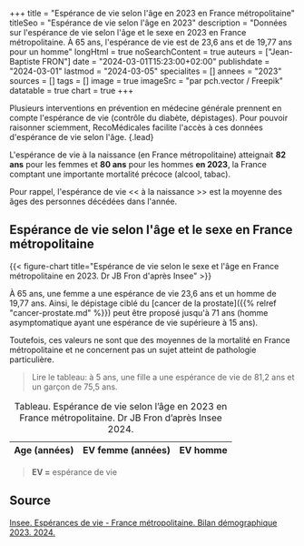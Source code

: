 +++
title = "Espérance de vie selon l'âge en 2023 en France métropolitaine"
titleSeo = "Espérance de vie selon l'âge en 2023"
description = "Données sur l'espérance de vie selon l'âge et le sexe en 2023 en France métropolitaine. À 65 ans, l'espérance de vie est de 23,6 ans et de 19,77 ans pour un homme"
longHtml = true
noSearchContent = true
auteurs = ["Jean-Baptiste FRON"]
date = "2024-03-01T15:23:00+02:00"
publishdate = "2024-03-01"
lastmod = "2024-03-05"
specialites = []
annees = "2023"
sources = []
tags = []
image = true
imageSrc = "par pch.vector / Freepik"
datatable = true
chart = true
+++

Plusieurs interventions en prévention en médecine générale prennent en compte l'espérance de vie (contrôle du diabète, dépistages). Pour pouvoir raisonner sciemment, RecoMédicales facilite l'accès à ces données d'espérance de vie selon l'âge.
{.lead}

L'espérance de vie à la naissance (en France métropolitaine) atteignait **82 ans** pour les femmes et **80 ans** pour les hommes **en 2023**, la France comptant une importante mortalité précoce (alcool, tabac).

Pour rappel, l'espérance de vie << à la naissance >> est la moyenne des âges des personnes décédées dans l'année.

## Espérance de vie selon l'âge et le sexe en France métropolitaine

{{< figure-chart title="Espérance de vie selon le sexe et l'âge en France métropolitaine en 2023. Dr JB Fron d'après Insee" >}}
<script>
const chartOptions1 = {
  series: [{
    name: 'Femme',
    data: [85.82, 85.13, 84.15, 83.17, 82.18, 81.19, 80.19, 79.20, 78.20, 77.21, 76.21, 75.22, 74.22, 73.23, 72.23, 71.24, 70.25, 69.25, 68.26, 67.27, 66.29, 65.30, 64.31, 63.32, 62.34, 61.35, 60.36, 59.38, 58.39, 57.41, 56.42, 55.44, 54.46, 53.48, 52.50, 51.52, 50.54, 49.56, 48.59, 47.62, 46.65, 45.68, 44.72, 43.75, 42.79, 41.82, 40.87, 39.92, 38.97, 38.03, 37.09, 36.15, 35.22, 34.30, 33.38, 32.46, 31.55, 30.65, 29.75, 28.85, 27.96, 27.08, 26.20, 25.33, 24.46, 23.60, 22.74, 21.88, 21.04, 20.20, 19.37, 18.55, 17.73, 16.91, 16.10, 15.30, 14.51, 13.73, 12.96, 12.21, 11.47, 10.75, 10.03, 9.35, 8.69, 8.06, 7.46, 6.88, 6.32, 5.79, 5.30, 4.83, 4.40, 4.01, 3.66, 3.35, 3.07, 2.82, 2.60, 2.44, 2.30]
  },
  {
    name: 'Homme',
    data: [80.11, 79.43, 78.46, 77.47, 76.48, 75.49, 74.50, 73.50, 72.51, 71.52, 70.52, 69.52, 68.53, 67.54, 66.54, 65.55, 64.56, 63.58, 62.60, 61.62, 60.65, 59.68, 58.72, 57.75, 56.79, 55.82, 54.86, 53.89, 52.92, 51.96, 51.00, 50.04, 49.07, 48.12, 47.16, 46.20, 45.25, 44.29, 43.35, 42.40, 41.46, 40.52, 39.59, 38.66, 37.73, 36.80, 35.88, 34.96, 34.05, 33.14, 32.25, 31.35, 30.46, 29.59, 28.72, 27.86, 27.01, 26.17, 25.33, 24.51, 23.69, 22.88, 22.09, 21.30, 20.53, 19.77, 19.02, 18.29, 17.56, 16.83, 16.12, 15.41, 14.71, 14.01, 13.33, 12.65, 11.98, 11.33, 10.68, 10.05, 9.43, 8.82, 8.22, 7.65, 7.10, 6.57, 6.07, 5.59, 5.14, 4.72, 4.32, 3.95, 3.61, 3.30, 3.04, 2.80, 2.59, 2.42, 2.29, 2.18, 2.07]
  }],
  chart: { type: 'line', height: 400 },
  markers: { size: 0 },
  stroke: { colors: ['#4150f5', '#ffa600'], curve: 'smooth', width: 3 },
  title: { text: 'Espérance de vie selon l’âge en France métropolitaine' },
  tooltip: { y: [{ formatter: function(value) { return `${value} ans` }}, { formatter: function(value) { return `${value} ans` } }] },
  xaxis: {
    categories: [0, 1, 2, 3, 4, 5, 6, 7, 8, 9, 10, 11, 12, 13, 14, 15, 16, 17, 18, 19, 20, 21, 22, 23, 24, 25, 26, 27, 28, 29, 30, 31, 32, 33, 34, 35, 36, 37, 38, 39, 40, 41, 42, 43, 44, 45, 46, 47, 48, 49, 50, 51, 52, 53, 54, 55, 56, 57, 58, 59, 60, 61, 62, 63, 64, 65, 66, 67, 68, 69, 70, 71, 72, 73, 74, 75, 76, 77, 78, 79, 80, 81, 82, 83, 84, 85, 86, 87, 88, 89, 90, 91, 92, 93, 94, 95, 96, 97, 98, 99, 100],
    tickAmount: 10,
    title: { text: 'Âge', offsetY: 0 }
  },
  yaxis: [
    {
      title: { text: 'Espérance de vie (années)' },
      decimalsInFloat: 1,
      min: 0,
    }
  ]
}
</script>

À 65 ans, une femme a une espérance de vie 23,6 ans et un homme de 19,77 ans. Ainsi, le dépistage ciblé du [cancer de la prostate]({{% relref "cancer-prostate.md" %}}) peut être proposé jusqu'à 71 ans (homme asymptomatique ayant une espérance de vie supérieure à 15 ans).

Toutefois, ces valeurs ne sont que des moyennes de la mortalité en France métropolitaine et ne concernent pas un sujet atteint de pathologie particulière.

> Lire le tableau: à 5 ans, une fille a une espérance de vie de 81,2 ans et un garçon de 75,5 ans.

<script type="application/ld+json">{"@context": "https://schema.org","@type": "Table","about": "Espérance de vie selon l’âge en 2023 en France métropolitaine."}</script>
<table id="life-expectancy-france" class="table">
<caption><span class="font-weight-bold">Tableau.</span> Espérance de vie selon l’âge en 2023 en France métropolitaine. Dr JB Fron d’après Insee 2024.</caption>
<thead>
  <tr>
    <th scope="col">Age (années)</th>
    <th scope="col">EV femme (années)</th>
    <th scope="col">EV homme</th>
  </tr>
</thead>
</table>

> **EV =** espérance de vie

## Source

[Insee. Espérances de vie - France métropolitaine. Bilan démographique 2023. 2024.](https://www.insee.fr/fr/statistiques/7746170?sommaire=7746197)

<script>
window.addEventListener('load', () => {
  $(function () {
    $('#life-expectancy-france').DataTable({
      ajax: '/data/esperance-vie-age.json',
      columns: [
        { data: 'Age' },
        { data: 'Femme' },
        { data: 'Homme' }
      ]
    })
  })
})
</script>
